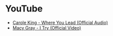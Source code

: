 # YouTube
* [Carole King - Where You Lead (Official Audio)](https://www.youtube.com/watch?v=pFfOsY40SSo)
* [Macy Gray - I Try (Official Video)](https://www.youtube.com/watch?v=WEQ0l_m3Xm0)
